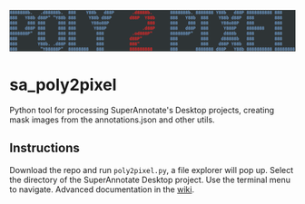 ![Logo](https://github.com/Jose-Verdu-Diaz/sa_poly2pixel/blob/main/lib/img/01.png)

# sa_poly2pixel
Python tool for processing SuperAnnotate's Desktop projects, creating mask images from the annotations.json and other utils.

## Instructions
Download the repo and run `poly2pixel.py`, a file explorer will pop up. Select the directory of the SuperAnnotate Desktop project. Use the terminal menu to navigate. Advanced documentation in the [wiki](https://github.com/Jose-Verdu-Diaz/sa_poly2pixel/wiki).
